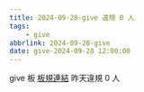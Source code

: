 ```yaml
---
title: 2024-09-28-give 違規 0 人
tags:
    - give
abbrlink: 2024-09-28-give
date: give-2024-09-28 12:00:00
---
```

give 板 [板規連結](https://www.ptt.cc/bbs/give/M.1612495900.A.C32.html)
昨天違規 0 人
